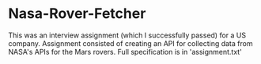 # Nasa-Rover-Fetcher
This was an interview assignment (which I successfully passed) for a US company. Assignment consisted of creating an API for collecting data from NASA's APIs for the Mars rovers. Full specification is in 'assignment.txt'
